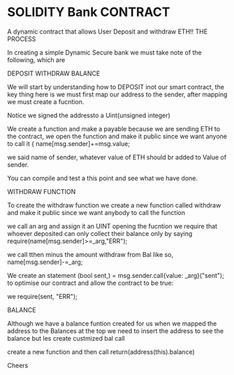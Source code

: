 #  SOLIDITY Bank CONTRACT 
A dynamic contract that allows User Deposit and withdraw ETH!!
THE PROCESS 

In creating a simple Dynamic Secure bank we must take note of the following, which are

DEPOSIT
WITHDRAW
BALANCE

We will start by understanding how to DEPOSIT inot our smart contract, the key thing here is we must first map our address to the sender, 
after mapping we must create a fucntion. 

Notice we signed the addressto a Uint(unsigned integer) 

We create a function and make a payable because we are sending ETH to the contract, we open the function and make it public since we want anyone to call it {
name[msg.sender]+=msg.value;

we said name of sender, whatever value of ETH should br added to Value of sender. 

You can compile and test a this point and see what we have done. 

WITHDRAW FUNCTION 

To create the withdraw function we create a new function called withdraw and make it public since we want anybody to call the function 

we call an arg and assign it an UINT opening the fucntion we require that whoever deposited can only collect their balance only by saying require(name[msg.sender]>=_arg,"ERR");

we call tthen minus the amount withdraw from Bal like so, name[msg.sender]-=_arg;

We create an statement (bool sent,) = msg.sender.call{value: _arg}("sent"); to optimise our contract and allow the contract to be true:

we require(sent, "ERR");

BALANCE 

Although we have a balance funtion created for us when we mapped the address to the Balances at the top we need to insert the address to see the balance but les create 
custmized bal call

create a new function and then call return(address(this).balance)

Cheers
